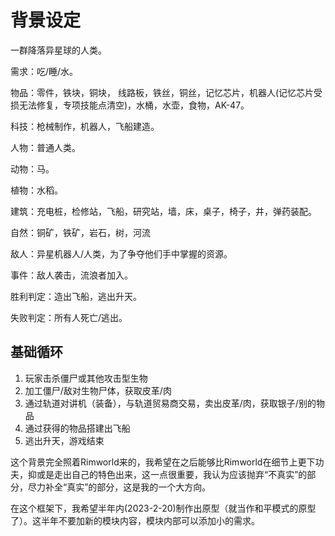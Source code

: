 # 背景设定

一群降落异星球的人类。

需求：吃/睡/水。

物品：零件，铁块，铜块， 线路板，铁丝，铜丝，记忆芯片，机器人(记忆芯片受损无法修复，专项技能点清空)，水桶，水壶，食物，AK-47。

科技：枪械制作，机器人，飞船建造。

人物：普通人类。

动物：马。

植物：水稻。

建筑：充电桩，检修站，飞船，研究站，墙，床，桌子，椅子，井，弹药装配。

自然：铜矿，铁矿，岩石，树，河流

敌人：异星机器人/人类，为了争夺他们手中掌握的资源。

事件：敌人袭击，流浪者加入。

胜利判定：造出飞船，逃出升天。

失败判定：所有人死亡/逃出。

## 基础循环

1. 玩家击杀僵尸或其他攻击型生物
2. 加工僵尸/敌对生物尸体，获取皮革/肉
3. 通过轨道对讲机（装备），与轨道贸易商交易，卖出皮革/肉，获取银子/别的物品
4. 通过获得的物品搭建出飞船
5. 逃出升天，游戏结束

这个背景完全照着Rimworld来的，我希望在之后能够比Rimworld在细节上更下功夫，抑或是走出自己的特色出来，这一点很重要，我认为应该抛弃“不真实”的部分，尽力补全“真实”的部分，这是我的一个大方向。

在这个框架下，我希望半年内(2023-2-20)制作出原型（就当作和平模式的原型了）。这半年不要加新的模块内容，模块内部可以添加小的需求。
